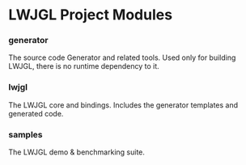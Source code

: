 # LWJGL Project Modules

### generator

The source code Generator and related tools. Used only for building
LWJGL, there is no runtime dependency to it.

### lwjgl

The LWJGL core and bindings. Includes the generator templates and
generated code.

### samples

The LWJGL demo & benchmarking suite.
